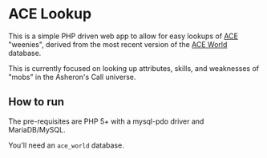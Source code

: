 # ACE Lookup

This is a simple PHP driven web app to allow for easy lookups of [ACE](https://github.com/ACEmulator/ACE) "weenies",
derived from the most recent version of the [ACE World](https://github.com/ACEmulator/ACE-World-16PY) database.

This is currently focused on looking up attributes, skills, and weaknesses
of "mobs" in the Asheron's Call universe.

## How to run

The pre-requisites are PHP 5+ with a mysql-pdo driver and MariaDB/MySQL.

You'll need an `ace_world` database.
